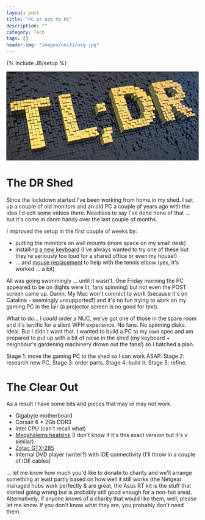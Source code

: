 ```yaml
---
layout: post
title: "PC or not to PC"
description: ""
category: Tech
tags: []
header-img: "images/unifi/usg.jpg"
---
```

{% include JB/setup %}

<img src='/images/unifi/tldr.png' width='600px'>

# The DR Shed

Since the lockdown started I've been working from home in my shed.  I set up a couple of old monitors and an old PC a couple of years ago with the idea I'd edit some videos there.  Needless to say I've done none of that ... but it's come in danm handy over the last couple of months.

I improved the setup in the first couple of weeks by:
* putting the monitors on wall mounts (more space on my small desk)
* installing [a new keyboard](https://www.keyboardco.com/keyboard/ultra-classic-ibm-style-keyboard-black-usb.asp) (I've always wanted to try one of these but they're seriously too loud for a shared office or even my house!)
* ... and [mouse replacement](https://www.kensington.com/en-gb/p/products/ergonomics/ergonomic-input-devices/slimblade-trackball/) to help with the tennis elbow (yes, it's worked ... a bit)

All was going swimmingly ... until it wasn't.  One Friday morning the PC appeared to be on (lights were lit, fans spinning) but not even the POST screen came up.  Damn.  My Mac won't connect to work (because it's on Catalina - seemingly unsupported!) and it's no fun trying to work on my gaming PC in the lair (a projector screen is no good for text).

What to do...  I _could_ order a NUC, we've got one of those in the spare room and it's terrific for a silent WFH experience.  No fans.  No spinning disks.  Ideal.  But I didn't want that.  I wanted to build a PC to my own spec and am prepared to put up with a bit of noise in the shed (my keyboard + neighbour's gardening machinery drown out the fans!) so I hatched a plan.

Stage 1: move the gaming PC to the shed so I can work ASAP.
Stage 2: research new PC.
Stage 3: order parts.
Stage 4: build it.
Stage 5: refine.

# The Clear Out

As a result I have some bits and pieces that may or may not work.

* Gigabyte motherboard
* Corsair 6 * 2Gb DDR3
* Intel CPU (can't recall what)
* [Megahalems heatsink](http://www.prolimatech.com/en/products/detail.asp?id=2148&subid=2211) (I don't know if it's this exact version but it's v similar)
* [Zotac GTX-285](https://www.zotac.com/au/product/graphics_card/gtx285)
* Internal DVD player (writer?) with IDE connectivity (I'll throw in a couple of IDE cables)

... let me know how much you'd like to donate to charity and we'll arrange something at least partly based on how well it still works (the Netgear managed hubs work perfectly & are great, the Asus RT kit is the stuff that started going wrong but is probably still good enough for a non-hot area).  Alternatively, if anyone knows of a charity that would like them, well, please let me know.  If you don't know what they are, you probably don't need them.
